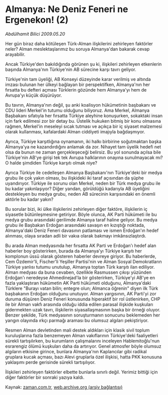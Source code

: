 # Almanya: Ne Deniz Feneri ne Ergenekon! (2)

*Abdülhamit Bilici 2009.05.20*

<tr><td class="metin" colspan="2" style="padding-top: 20px; padding-left: 5px; padding-right: 10px;">Her gün biraz daha kötüleşen Türk-Alman ilişkilerini zehirleyen faktörler neler? Alman meslektaşlarımız bu soruya Almanya'dan bakarak cevap arayabilir.</td></tr><tr><td class="metin" colspan="2" style="padding-top: 20px; padding-left: 5px; padding-right: 10px;"><p>Ancak Türkiye'den bakıldığında görünen şu ki, ilişkileri zehirleyen etkenlerin başında Almanya'nın Türkiye'nin AB sürecine karşı tavrı geliyor.
<p> Türkiye'nin tam üyeliği, AB Konseyi düzeyinde karar verilmiş ve altında imzası bulunan her ülkeyi bağlayan bir perspektifken, Almanya'nın her fırsatta bu defteri açması Türklerin gözünde hem Almanya'yı hem de Avrupa'yı küçük düşürüyor.
<p>Bu tavrın, Almanya'nın değil, şu anki koalisyon hükümetinin başbakanı ve CDU lideri Merkel'in tutumu olduğunu biliyoruz. Ama Merkel, Almanya Başbakanı sıfatıyla her fırsatta Türkiye aleyhine konuşurken, sokaktaki insan için fark edilmesi zor bir detay bu. Üstelik hukuken bitmiş bir konu olmasına rağmen, Merkel'in meseleyi sıcak tutması ve açıkça bir iç siyaset malzemesi olarak kullanması, kafalardaki Alman ciddiyeti imajıyla bağdaşmıyor.
<p>Ayrıca, Türkiye karşıtlığına oynamanın, iki halkı birbirine soğutmaktan başka Almanya'ya ne kazandırdığını anlamak da zor. Nihayet tam üyelik hedefi net olsa da bunun ne zaman gerçekleşeceği belirsiz. Bu yol sonunda açılsa bile Türkiye'nin AB'ye girişi tek tek Avrupa halklarının onayına sunulmayacak mı? O halde şimdiden Türkiye karşıtı olmak niye?
<p>Ayrıca Türkiye ile cedelleşen Almanya Başbakanı'nın Türkiye'deki bir medya grubu ile çok yakın olması, bu ilişkideki iki taraf açısından da şüphe uyandırıyor. Türkiye ile sorunu olan Merkel, neden bir Türk medya grubu ile bu kadar yakınlaşıyor? Diğer yandan, görüldüğü kadarıyla AB üyeliğini destekleyen bu medya grubu, neden AB sürecinin karşısındaki en önemli aktörle bu kadar yakın?
<p>Bu sorular bizi, iki ülke ilişkilerini zehirleyen diğer faktöre, ilişkilerin iç siyasetle bütünleşmesine getiriyor. Böyle olunca, AK Parti hükümeti ile bu medya grubu arasındaki gerilimde Almanya taraf haline geliyor. Bu medya grubu ile Başbakan Erdoğan arasındaki savaşın en kızıştığı noktada, Almanya'daki Deniz Feneri davasının patlaması ve ismen Erdoğan'ın hedef alınması, olaya sıradan adli bir vakıa olarak bakmayı imkânsızlaştırdı.
<p>Bu arada Alman medyasında her fırsatta AK Parti ve Erdoğan'ı hedef alan haberler boy gösterirken, burada da Almanya'yı Türkiye karşıtı her komplonun üssü olarak gösteren haberler devreye giriyor. Bu haberlerde, Cem Özdemir'li, Fischer'li Yeşiller Partisi'nin ve Alman Sosyal Demokratların Türkiye yanlısı tutumu unutulup, Almanya toptan Türk karşıtı ilan ediliyor. Alman medyası da buna cevaben, özellikle Rasmussen çıkışı yüzünden Erdoğan'ı neredeyse Ahmedinejad'la bir gösterirken, Türkiye'yi AB'ye en fazla yaklaştıran hükümetin AK Parti hükümeti olduğunu, Almanya'daki Türklere "Burayı vatan bilin; entegre olun; Almanca öğrenin" diyen ilk Türk başbakanın Erdoğan olduğunu unutuyor. Alman yargısının, AK Parti'yi zor duruma düşüren Deniz Feneri konusunda hiperaktif bir rol üstlenirken, CHP ile bir Alman vakfı arasında olduğu iddia edilen parasal ilişkide kuşkuları gidermekten uzak tavrı, ilişkilerin siyasallaşmasının başka bir örneği oluyor. Benzer şekilde, Türk medyasının soruşturmanın sonucunu beklemeden her yangın olayında ırkçı parmağı araması bu olumsuz algıları pekiştiriyor.
<p>Resmen Alman devletinden mali destek aldıkları için klasik sivil toplum kuruluşlarına fazla benzemeyen Alman vakıflarının Türkiye'deki faaliyetleri sürekli tartışılırken, bu kurumların çalışmalarını inceleyen Hablemitoğlu'nun esrarengiz ölümü kuşkuları daha da artırıyor. Genel atmosfer böyle olumsuz algıların etkisine girince, bunlara Almanya'nın Kaplancılar gibi radikal gruplara kucak açması, bazı Alevi gruplarla özel ilişkisi, hatta PKK konusuna yaklaşımı perde gerisinde sürekli tartışılıyor.
<p>İlişkileri zehirleyen faktörler elbette bunlarla sınırlı değil. Yerimiz bittiği için diğer faktörler bir sonraki yazıya kaldı. <br/></p></p></p></p></p></p></p></p></p></td></tr>

Kaynak: [zaman.com.tr](http://zaman.com.tr/yazar.do?yazino=849790), [web.archive.org (arşiv bağlantısı)](http://web.archive.org/web/20090523083945/http://www.zaman.com.tr:80/yazar.do?yazino=849790)
